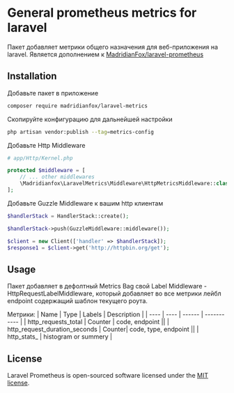 # General prometheus metrics for laravel

Пакет добавляет метрики общего назначения для веб-приложения на laravel.
Является дополнением к [MadridianFox/laravel-prometheus](https://github.com/MadridianFox/laravel-prometheus)

## Installation

Добавьте пакет в приложение
```bash
composer require madridianfox/laravel-metrics
```

Скопируйте конфигурацию для дальнейшей настройки
```bash
php artisan vendor:publish --tag=metrics-config
```

Добавьте Http Middleware
```php
# app/Http/Kernel.php

protected $middleware = [
    // ... other middlewares
    \Madridianfox\LaravelMetrics\Middleware\HttpMetricsMiddleware::class,
];
```

Добавьте Guzzle Middleware к вашим http клиентам
```php
$handlerStack = HandlerStack::create();

$handlerStack->push(GuzzleMiddleware::middleware());

$client = new Client(['handler' => $handlerStack]);
$response1 = $client->get('http://httpbin.org/get');
```

## Usage

Пакет добавляет в дефолтный Metrics Bag свой Label Middleware - HttpRequestLabelMiddleware,
который добавляет во все метрики лейбл endpoint содержащий шаблон текущего роута.

Метрики:
| Name | Type | Labels | Description |
| ---- | ---- | ------ | ----------- |
| http_requests_total | Counter | code, endpoint ||
| http_request_duration_seconds | Counter| code, type, endpoint ||
| http_stats_<name> | histogram or summery | 


## License
Laravel Prometheus is open-sourced software licensed under the [MIT license](LICENSE.md).